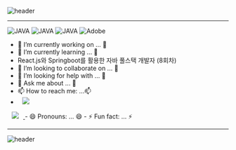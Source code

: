 ![header](https://capsule-render.vercel.app/api?type=waving&color=#7BBDDE&height=200&section=header&text=Hello_SEUNG&fontSize=50&animation=twinkling&textColor=ADD8E6)

----------------------------------------------------------------------------------------------------------------------------------------------------------------------

![JAVA](https://img.shields.io/badge/MYSQL-%238DB3F9?style=${뱃지스타일}&logo=${텍스트}&logoColor=${텍스트색상})
![JAVA](https://img.shields.io/badge/JAVA-%23949AED?style=${뱃지스타일}&logo=${텍스트}&logoColor=${텍스트색상})
![JAVA](https://img.shields.io/badge/HTTP-%23949AED?style=${뱃지스타일}&logo=${텍스트}&logoColor=${텍스트색상})
![Adobe](https://img.shields.io/badge/Adobe-%2388CEF0?style=${뱃지스타일}&logo=${텍스트}&logoColor=${텍스트색상})





- 🔭 I’m currently working on ... 🔭
- 🌱 I’m currently learning ... 🌱
-  React.js와 Springboot를 활용한 자바 풀스택 개발자 (8회차)
- 👯 I’m looking to collaborate on ... 👯
- 🤔 I’m looking for help with ... 🤔
- 💬 Ask me about ... 💬
- 📫 How to reach me: ...📫
- <a href="https://instagram.com/alpox.dev">
    <img 
        src="http://img.shields.io/badge/-Instagram-black?style=flat&logo=Instagram&link=https://instagram.com/alpox.dev/"
        style="height : auto; margin-left : 10px; margin-right : 10px;"/>
</a>
<a href="https://alpox.kr">
    <img 
        src="http://img.shields.io/badge/-Tech%20Blog-655ced?style=flat&logo=github&link=https://alpox.kr"
        style="height : auto; margin-left : 10px; margin-right : 10px;"/>
</a>
- 😄 Pronouns: ... 😄
- ⚡ Fun fact: ... ⚡

- ------------------------------------------------------------------------------------------------------------------------------------------------------------------
![header](https://capsule-render.vercel.app/api?type=waving&color=#7BBDDE&height=200&section=header&text=Hello_SEUNG&fontSize=50&animation=twinkling&textColor=ADD8E6)


